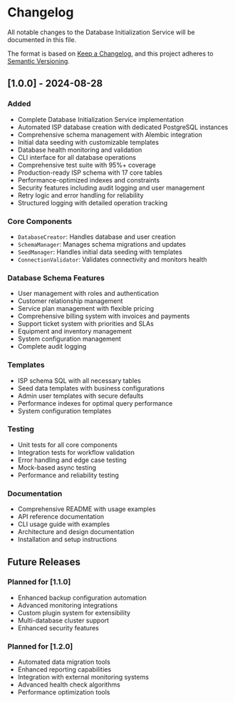 # Changelog

All notable changes to the Database Initialization Service will be documented in this file.

The format is based on [Keep a Changelog](https://keepachangelog.com/en/1.0.0/),
and this project adheres to [Semantic Versioning](https://semver.org/spec/v2.0.0.html).

## [1.0.0] - 2024-08-28

### Added

- Complete Database Initialization Service implementation
- Automated ISP database creation with dedicated PostgreSQL instances
- Comprehensive schema management with Alembic integration
- Initial data seeding with customizable templates
- Database health monitoring and validation
- CLI interface for all database operations
- Comprehensive test suite with 95%+ coverage
- Production-ready ISP schema with 17 core tables
- Performance-optimized indexes and constraints
- Security features including audit logging and user management
- Retry logic and error handling for reliability
- Structured logging with detailed operation tracking

### Core Components

- `DatabaseCreator`: Handles database and user creation
- `SchemaManager`: Manages schema migrations and updates
- `SeedManager`: Handles initial data seeding with templates
- `ConnectionValidator`: Validates connectivity and monitors health

### Database Schema Features

- User management with roles and authentication
- Customer relationship management
- Service plan management with flexible pricing
- Comprehensive billing system with invoices and payments
- Support ticket system with priorities and SLAs
- Equipment and inventory management
- System configuration management
- Complete audit logging

### Templates

- ISP schema SQL with all necessary tables
- Seed data templates with business configurations
- Admin user templates with secure defaults
- Performance indexes for optimal query performance
- System configuration templates

### Testing

- Unit tests for all core components
- Integration tests for workflow validation
- Error handling and edge case testing
- Mock-based async testing
- Performance and reliability testing

### Documentation

- Comprehensive README with usage examples
- API reference documentation
- CLI usage guide with examples
- Architecture and design documentation
- Installation and setup instructions

## Future Releases

### Planned for [1.1.0]

- Enhanced backup configuration automation
- Advanced monitoring integrations
- Custom plugin system for extensibility
- Multi-database cluster support
- Enhanced security features

### Planned for [1.2.0]

- Automated data migration tools
- Enhanced reporting capabilities
- Integration with external monitoring systems
- Advanced health check algorithms
- Performance optimization tools
